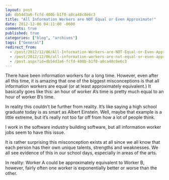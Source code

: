 ```yaml
---
layout: post
id: db54d3a6-fcfd-400b-b1f0-a8ca48c8e6c3
title: "All Information Workers are NOT Equal or Even Approximate!"
date: 2012-12-06 04:11:00 -0600
comments: true
published: true
categories: ["blog", "archives"]
tags: ["General"]
redirect_from: 
  - /post/2012/12/06/All-Information-Workers-are-NOT-Equal-or-Even-Approximate!
  - /post/2012/12/06/all-information-workers-are-not-equal-or-even-approximate!
  - /post.aspx?id=db54d3a6-fcfd-400b-b1f0-a8ca48c8e6c3
---
```

<!-- more -->
<p>There have been information workers for a long time. However, even after all this time, it is amazing that one of the biggest misconceptions is that all information workers are equal (or at least approximately equivalent.) It basically goes like this: an hour of worker A’s time is pretty much equal to an hour of worker B’s time.</p>  <p>In reality this couldn’t be further from reality. It’s like saying a high school graduate today is as smart as Albert Einstein. Well, maybe that example is a little extreme, but it’s really not too far off from how a lot of people think.</p>  <p>I work in the software industry building software, but all information worker jobs seem to have this issue.</p>  <p>It is rather surprising this misconception exists at all since we all know that each person has their own unique talents, strengths and weaknesses. We all see evidence of this in our school days, especially in areas of the arts.</p>  <p>In reality: Worker A could be approximately equivalent to Worker B, however, fairly often one worker is exponentially better or worse than the other.</p>
